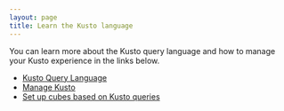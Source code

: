 ```yaml
---
layout: page
title: Learn the Kusto language
---
```

You can learn more about the Kusto query language and how to manage your Kusto experience in the links below.

* [Kusto Query Language][1]
* [Manage Kusto][2]
* [Set up cubes based on Kusto queries][3]

[1]: https://kusto.azurewebsites.net/docs/
[2]: /developers/how-to/manage-kusto/
[3]: /developers/how-to/kusto-cubes
